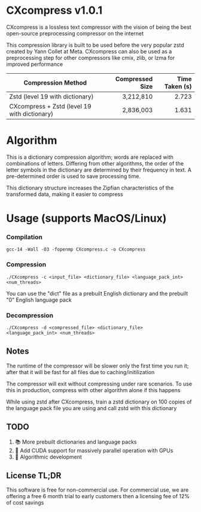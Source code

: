 # CXcompress v1.0.1
CXcompress is a lossless text compressor with the vision of being the best open-source preprocessing compressor on the internet

This compression library is built to be used before the very popular zstd created by Yann Collet at Meta. CXcompress can also be used as a preprocessing step for other compressors like cmix, zlib, or lzma for improved performance

| Compression Method             | Compressed Size | Time Taken (s) |
|-------------------------------|----------------:|---------------:|
| Zstd (level 19 with dictionary)               |        3,212,810 |          2.723 |
| CXcompress + Zstd (level 19 with dictionary)  |        2,836,003 |          1.631 |

# Algorithm
This is a dictionary compression algorithm; words are replaced with combinations of letters. Differing from other algorithms, the order of the letter symbols in the dictionary are determined by their frequency in text. A pre-determined order is used to save processing time.

This dictionary structure increases the Zipfian characteristics of the transformed data, making it easier to compress

# Usage (supports MacOS/Linux)
### Compilation
```
gcc-14 -Wall -O3 -fopenmp CXcompress.c -o CXcompress
```

### Compression
```
./CXcompress -c <input_file> <dictionary_file> <language_pack_int> <num_threads>
```
You can use the "dict" file as a prebuilt English dictionary and the prebuilt "0" English language pack

### Decompression
```
./CXcompress -d <compressed_file> <dictionary_file> <language_pack_int> <num_threads>
```

## Notes
The runtime of the compressor will be slower only the first time you run it; after that it will be fast for all files due to caching/initilization

The compressor will exit without compressing under rare scenarios. To use this in production, compress with other algorithm alone if this happens

While using zstd after CXcompress, train a zstd dictionary on 100 copies of the language pack file you are using and call zstd with this dictionary

## TODO
1. 📚 More prebuilt dictionaries and language packs
2. 🚀 Add CUDA support for massively parallel operation with GPUs
3. 🔨 Algorithmic development

## License TL;DR
This software is free for non-commercial use. For commercial use, we are offering a free 6 month trial to early customers then a licensing fee of 12% of cost savings
